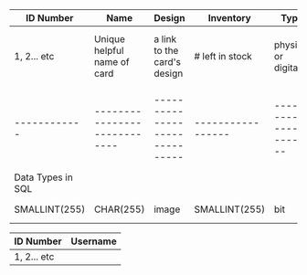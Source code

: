 | ID Number  | Name                       | Design                       | Inventory       | Type                     | Price                   | Greeting                                            |
|------------|----------------------------|------------------------------|-----------------|--------------------------|-------------------------|-----------------------------------------------------|
| 1, 2... etc| Unique helpful name of card| a link to the card's design  | # left in stock | physical or digital      | $4.00 (price in dollars)| slogan on the card (recorded so as to be searchable)|
|------------|----------------------------|------------------------------|-----------------|--------------------------|-------------------------|-----------------------------------------------------|
|  Data Types in SQL                                                                                                                                                                                  |
|SMALLINT(255)| CHAR(255)                 | image                        | SMALLINT(255)   |  bit                     | DOUBLE(255, 2)	        | CHAR(255)                                           |
 

| ID Number | Username |
|-----------|----------|
|1, 2... etc|          |

